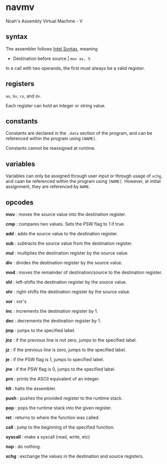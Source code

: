 # navmv

Noah's Assembly Virtual Machine - V

## syntax

The assembler follows [Intel Syntax](https://en.wikipedia.org/wiki/X86_assembly_language#syntax), meaning
- Destination before source     | `mov ax, 5`

In a call with two operands, the first must always be a valid register.

## registers

`ax`, `bx`, `cx`, and `dx`.

Each register can hold an integer or string value.

## constants

Constants are declared in the `.data` section of the program, and can be referenced within the program using `[NAME]`.

Constants cannot be reassigned at runtime.

## variables

Variables can only be assigned through user input or through usage of `xchg`, and caan be referenced within the program using `[NAME]`. However, at initial assignment, they are referenced by `NAME`.

## opcodes

**mov** : moves the source value into the destination register.

**cmp** : compares two values. Sets the PSW flag to 1 if true.

**add** : adds the source value to the destination register.

**sub** : subtracts the source value from the destination register.

**mul** : multiplies the destination register by the source value.

**div** : divides the destination register by the source value.

**mod** : moves the remainder of destination/source to the destination register.

**shl** : left-shifts the destination register by the source value.

**shr** : right-shifts the destination register by the source value.

**xor** : xor's

**inc** : increments the destination register by 1.

**dec** : decrements the destination register by 1.

**jmp** : jumps to the specified label.

**jnz** : if the previous line is not zero, jumps to the specified label.

**jz** : if the previous line is zero, jumps to the specified label.

**je** : if the PSW flag is 1, jumps to specified label.

**jne** : if the PSW flag is 0, jumps to the specified label.

**prn** : prints the ASCII equivalent of an integer.

**hlt** : halts the assembler.

**push** : pushes the provided register to the runtime stack.

**pop** : pops the runtime stack into the given register.

**ret** : returns to where the function was called.

**call** : jump to the beginning of the specified function.

**syscall** : make a syscall (read, write, etc)

**nop** : do nothing.

**xchg** : exchange the values in the destination and source registers.